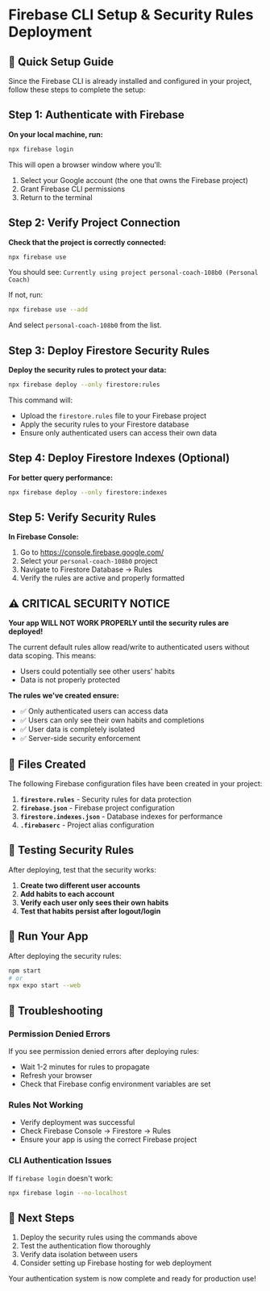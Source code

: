# Firebase CLI Setup & Security Rules Deployment

## 🚀 Quick Setup Guide

Since the Firebase CLI is already installed and configured in your project, follow these steps to complete the setup:

## Step 1: Authenticate with Firebase

**On your local machine, run:**

```bash
npx firebase login
```

This will open a browser window where you'll:
1. Select your Google account (the one that owns the Firebase project)
2. Grant Firebase CLI permissions
3. Return to the terminal

## Step 2: Verify Project Connection

**Check that the project is correctly connected:**

```bash
npx firebase use
```

You should see: `Currently using project personal-coach-108b0 (Personal Coach)`

If not, run:
```bash
npx firebase use --add
```
And select `personal-coach-108b0` from the list.

## Step 3: Deploy Firestore Security Rules

**Deploy the security rules to protect your data:**

```bash
npx firebase deploy --only firestore:rules
```

This command will:
- Upload the `firestore.rules` file to your Firebase project
- Apply the security rules to your Firestore database
- Ensure only authenticated users can access their own data

## Step 4: Deploy Firestore Indexes (Optional)

**For better query performance:**

```bash
npx firebase deploy --only firestore:indexes
```

## Step 5: Verify Security Rules

**In Firebase Console:**
1. Go to https://console.firebase.google.com/
2. Select your `personal-coach-108b0` project
3. Navigate to Firestore Database → Rules
4. Verify the rules are active and properly formatted

## ⚠️ CRITICAL SECURITY NOTICE

**Your app WILL NOT WORK PROPERLY until the security rules are deployed!**

The current default rules allow read/write to authenticated users without data scoping. This means:
- Users could potentially see other users' habits
- Data is not properly protected

**The rules we've created ensure:**
- ✅ Only authenticated users can access data
- ✅ Users can only see their own habits and completions
- ✅ User data is completely isolated
- ✅ Server-side security enforcement

## 📁 Files Created

The following Firebase configuration files have been created in your project:

1. **`firestore.rules`** - Security rules for data protection
2. **`firebase.json`** - Firebase project configuration
3. **`firestore.indexes.json`** - Database indexes for performance
4. **`.firebaserc`** - Project alias configuration

## 🧪 Testing Security Rules

After deploying, test that the security works:

1. **Create two different user accounts**
2. **Add habits to each account**
3. **Verify each user only sees their own habits**
4. **Test that habits persist after logout/login**

## 📱 Run Your App

After deploying the security rules:

```bash
npm start
# or
npx expo start --web
```

## 🔧 Troubleshooting

### Permission Denied Errors
If you see permission denied errors after deploying rules:
- Wait 1-2 minutes for rules to propagate
- Refresh your browser
- Check that Firebase config environment variables are set

### Rules Not Working
- Verify deployment was successful
- Check Firebase Console → Firestore → Rules
- Ensure your app is using the correct Firebase project

### CLI Authentication Issues
If `firebase login` doesn't work:
```bash
npx firebase login --no-localhost
```

## 🎯 Next Steps

1. Deploy the security rules using the commands above
2. Test the authentication flow thoroughly
3. Verify data isolation between users
4. Consider setting up Firebase hosting for web deployment

Your authentication system is now complete and ready for production use!